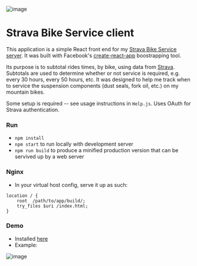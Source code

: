 ![image](https://github.com/clarkritchie/Strava-Bike-Service/blob/master/api_logo_pwrdBy_strava_stack_gray.png?raw=true)

# Strava Bike Service client

This application is a simple React front end for my [Strava Bike Service server](https://github.com/clarkritchie/strava-bike-service-server).  It was built with Facebook's [create-react-app](https://github.com/facebookincubator/create-react-app) boostrapping tool.

Its purpose is to subtotal rides times, by bike, using data from [Strava](http://www.strava.com).  Subtotals are used to determine whether or not service is required, e.g. every 30 hours, every 50 hours, etc.  It was designed to help me track when to service the suspension components (dust seals, fork oil, etc.) on my mountain bikes.

Some setup is required -- see usage instructions in `Help.js`.  Uses OAuth for Strava authentication.

### Run
* `npm install`
* `npm start` to run locally with development server
* `npm run build` to produce a minified production version that can be servived up by a web server

### Nginx
* In your virtual host config, serve it up as such:
```
location / {
    root  /path/to/app/build/;
    try_files $uri /index.html;
}
```

### Demo
* Installed [here](https://sbs.everylayer.io)
* Example:

![image](http://g.recordit.co/EZECP0qG33.gif)
